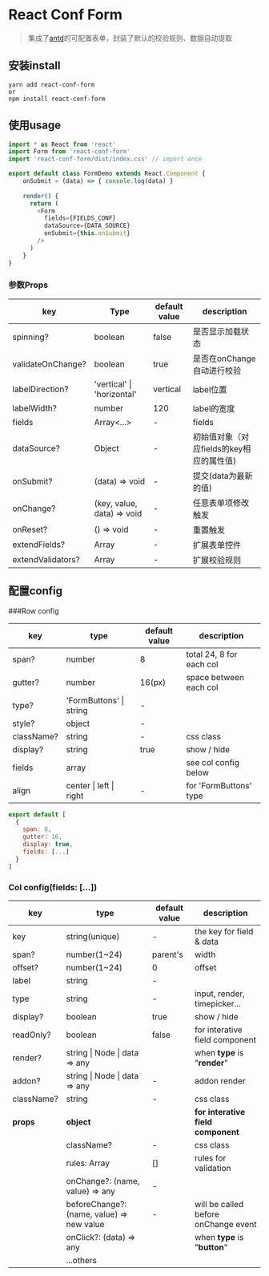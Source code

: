 # React Conf Form

> 集成了[antd](https://ant.design/index-cn)的可配置表单，封装了默认的校验规则、数据自动提取



## 安装install

```
yarn add react-conf-form 
or 
npm install react-conf-form
```



## 使用usage

```javascript
import * as React from 'react'
import Form from 'react-conf-form'
import 'react-conf-form/dist/index.css' // import once

export default class FormDemo extends React.Component {
    onSubmit = (data) => { console.log(data) }
    
    render() {
      return (
        <Form
          fields={FIELDS_CONF}
          dataSource={DATA_SOURCE}
          onSubmit={this.onSubmit}
        />
      )
    }
}
```



### 参数Props

| key               | Type                       | default value | description             |
| ----------------- | -------------------------- | ------------- | ----------------------- |
| spinning?         | boolean                    | false         | 是否显示加载状态          |
| validateOnChange? | boolean                    | true          | 是否在onChange自动进行校验 |
| labelDirection?   | 'vertical' \| 'horizontal' | vertical      | label位置                |
| labelWidth?       | number                     | 120           | label的宽度              |
| fields            | Array<...>                 | -             | fields                  |
| dataSource?       | Object                     | -             | 初始值对象（对应fields的key相应的属性值) |
| onSubmit?         | (data) => void             | -             | 提交(data为最新的值)      |
| onChange?         | (key, value, data) => void | -             | 任意表单项修改触发              |
| onReset?          | () => void                 | -             | 重置触发                 |
| extendFields?     | Array<ExtendField>         | -             | 扩展表单控件              |
| extendValidators? | Array<ExtendValidator>     | -             | 扩展校验规则              |



## 配置config

###Row config

| key        | type                    | default value | description              |
| ---------- | ----------------------- | ------------- | ------------------------ |
| span?      | number                  | 8             | total 24, 8 for each col |
| gutter?    | number                  | 16(px)        | space between each col   |
| type?      | 'FormButtons' \| string | -             |                          |
| style?     | object                  | -             |                          |
| className? | string                  | -             | css class                |
| display?   | string                  | true          | show / hide              |
| fields     | array                   |               | see col config below     |
| align      | center \| left \| right | -             | for 'FormButtons' type   |

```javascript
export default [
  {
    span: 8,
    gutter: 16,
    display: true,
    fields: [...]
  }
]
```



### Col config(fields: [...])

| key        | type                                      | default value | description                          |
| ---------- | ----------------------------------------- | ------------- | ------------------------------------ |
| key        | string(unique)                            | -             | the key for field & data             |
| span?      | number(1~24)                              | parent's      | width                                |
| offset?    | number(1~24)                              | 0             | offset                               |
| label      | string                                    | -             |                                      |
| type       | string                                    | -             | input, render, timepicker...         |
| display?   | boolean                                   | true          | show / hide                          |
| readOnly?  | boolean                                   | false         | for interative field component       |
| render?    | string \| Node \| data => any             |               | when **type** is "**render**"        |
| addon?     | string \| Node \| data => any             | -             | addon render                         |
| className? | string                                    | -             | css class                            |
| **props**  | **object**                                |               | **for interative field component**   |
|            | className?                                | -             | css class                            |
|            | rules: Array<string>                      | []            | rules for validation                 |
|            | onChange?: (name, value) => any           | -             |                                      |
|            | beforeChange?: (name, value) => new value | -             | will be called before onChange event |
|            | onClick?: (data) => any                   |               | when **type** is "**button**"        |
|            | ...others                                 |               |                                      |

